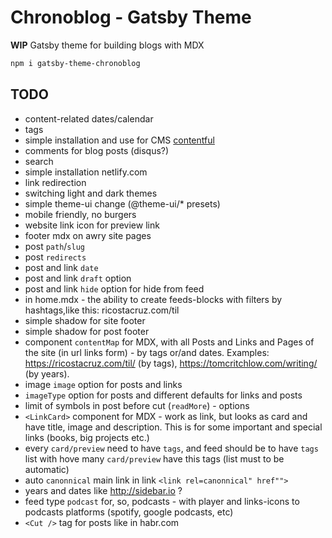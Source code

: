 # Chronoblog - Gatsby Theme

**WIP**
Gatsby theme for building blogs with MDX

```sh
npm i gatsby-theme-chronoblog
```

## TODO

- content-related dates/calendar
- tags
- simple installation and use for CMS [contentful](https://www.contentful.com/)
- comments for blog posts (disqus?)
- search
- simple installation netlify.com
- link redirection
- switching light and dark themes
- simple theme-ui change (@theme-ui/\* presets)
- mobile friendly, no burgers
- website link icon for preview link
- footer mdx on awry site pages
- post `path`/`slug`
- post `redirects`
- post and link `date`
- post and link `draft` option
- post and link `hide` option for hide from feed
- in home.mdx - the ability to create feeds-blocks with filters by hashtags,like this: ricostacruz.com/til
- simple shadow for site footer
- simple shadow for post footer
- component `contentMap` for MDX, with all Posts and Links and Pages of the site (in url links form) - by tags or/and dates. Examples: https://ricostacruz.com/til/ (by tags), https://tomcritchlow.com/writing/ (by years).
- image `image` option for posts and links
- `imageType` option for posts and different defaults for links and posts
- limit of symbols in post before cut (`readMore`) - options
- `<LinkCard>` component for MDX - work as link, but looks as card and have title, image and description. This is for some important and special links (books, big projects etc.)
- every `card/preview` need to have `tags`, and feed should be to have `tags` list with hove many `card/preview` have this tags (list must to be automatic)
- auto `canonnical` main link in link `<link rel=canonnical" href"">`
- years and dates like http://sidebar.io ?
- feed type `podcast` for, so, podcasts - with player and links-icons to podcasts platforms (spotify, google podcasts, etc)
- `<Cut />` tag for posts like in habr.com
